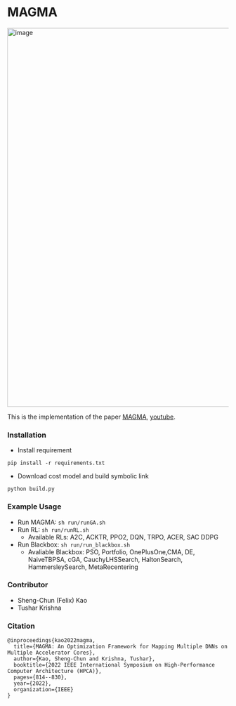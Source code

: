 # MAGMA #
<img width="863" alt="image" src="https://user-images.githubusercontent.com/34088771/174333468-74bb526b-a8ab-4a92-b77f-b5a50658d327.png">

This is the implementation of the paper [MAGMA](https://arxiv.org/abs/2104.13997), [youtube](https://www.youtube.com/watch?v=8ZwTBlAswGA&t=4s).

### Installation ###
* Install requirement
```
pip install -r requirements.txt
```
* Download cost model and build symbolic link
```
python build.py
```
### Example Usage ###
* Run MAGMA: ``sh run/runGA.sh``
* Run RL: ``sh run/runRL.sh``
  * Available RLs: A2C, ACKTR, PPO2, DQN, TRPO, ACER, SAC DDPG
* Run Blackbox: ``sh run/run_blackbox.sh``
  * Avaliable Blackbox: PSO, Portfolio, OnePlusOne,CMA, DE, NaiveTBPSA, cGA, CauchyLHSSearch, HaltonSearch, HammersleySearch, MetaRecentering

### Contributor ###
* Sheng-Chun (Felix) Kao
* Tushar Krishna

### Citation ###
```
@inproceedings{kao2022magma,
  title={MAGMA: An Optimization Framework for Mapping Multiple DNNs on Multiple Accelerator Cores},
  author={Kao, Sheng-Chun and Krishna, Tushar},
  booktitle={2022 IEEE International Symposium on High-Performance Computer Architecture (HPCA)},
  pages={814--830},
  year={2022},
  organization={IEEE}
}

```
